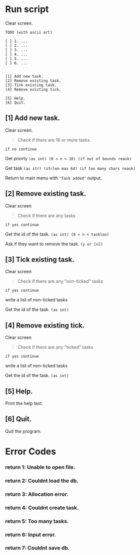# Run script

Clear screen.

```
TODO (with ascii art)

[ ] 1. ...
[ ] 2. ...
[ ] 3. ...
[ ] 4. ...
[ ] 5. ...
[ ] 6. ...


[1] Add new task.
[2] Remove existing task.
[3] Tick existing task.
[4] Remove existing tick.

[5] Help.
[6] Quit.

```

## [1] Add new task.
Clear screen.

> Check if there are 16 or more tasks.

```if no continue```

Get priorty ```(as int) (0 < n < 16) (if out of bounds reask)```

Get task ```(as str) (strlen max 64) (if too many chars reask)```

Return to main menu with ```"Task added"``` output.

## [2] Remove existing task.
Clear screen

> Check if there are any tasks

``` if yes continue ```

Get the id of the task. ``` (as int) (0 < n < tasklen) ```

Ask if they want to remove the task. ``` (y or [n]) ```

## [3] Tick existing task.
Clear screen

> Check if there are any "non-ticked" tasks

``` if yes continue ```

write a list of non-ticked tasks

Get the id of the task. ``` (as int) ```

## [4] Remove existing tick.
Clear screen

> Check if there are any "ticked" tasks

``` if yes continue ```

write a list of non-ticked tasks

Get the id of the task. ``` (as int) ```

## [5] Help.
Print the help text.

## [6] Quit.
Quit the program.


# Error Codes

### return 1: Unable to open file.
### return 2: Couldnt load the db.
### return 3: Allocation error.
### return 4: Couldnt create task.
### return 5: Too many tasks.
### return 6: Input error.
### return 7: Couldnt save db.